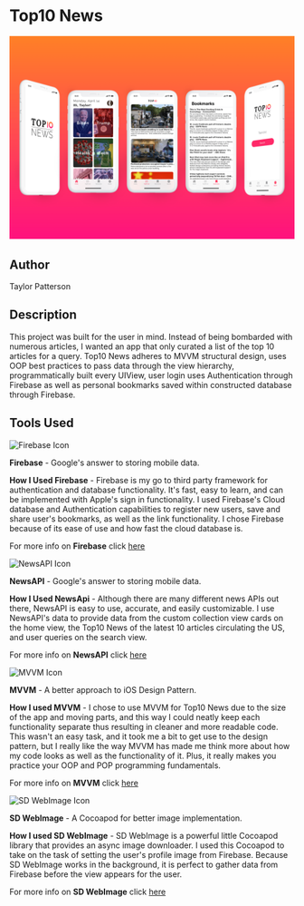 # Top10 News

<p align="center">
<img src="Documentation/top10news-mockup.png" width="650"  title="Top10News App">
</p>

## Author

Taylor Patterson

## Description

This project was built for the user in mind.  Instead of being bombarded with numerous articles, I wanted an app that only curated a list of the top 10 articles for a query. Top10 News adheres to MVVM structural design, uses OOP best practices to pass data through the view hierarchy, programmatically built every UIView, user login uses Authentication through Firebase as well as personal bookmarks saved within constructed database through Firebase.

## Tools Used

<p align="left">
<img src="https://firebase.google.com/images/brand-guidelines/logo-built_black.png" width="100" title="Firebase Icon">
</p>

**Firebase** - Google's answer to storing mobile data.

**How I Used Firebase** - Firebase is my go to third party framework for authentication and database functionality. It's fast, easy to learn, and can be implemented with Apple's sign in functionality.  I used Firebase's Cloud database and Authentication capabilities to register new users, save and share user's bookmarks, as well as the link functionality.  I chose Firebase because of its ease of use and how fast the cloud database is.

For more info on **Firebase** click [here](https://firebase.google.com/)

<p align="left">
<img src="https://s3.amazonaws.com/appforest_uf/f1479799611909x580051703844219400/news_api_logo.PNG" width="100" title="NewsAPI Icon">
</p>

**NewsAPI** - Google's answer to storing mobile data.

**How I Used NewsApi** - Although there are many different news APIs out there, NewsAPI is easy to use, accurate, and easily customizable. I use NewsAPI's data to provide data from the custom collection view cards on the home view, the Top10 News of the latest 10 articles circulating the US, and user queries on the search view.

For more info on **NewsAPI** click [here](https://newsapi.org/)

<p align="left">
<img src="https://devshive.tech/media/uploads/contents/1516823789563-design-patterns-for-cocoa-mvc-and-mvvm.png" width="100" title="MVVM Icon">
</p>

**MVVM** - A better approach to iOS Design Pattern. 

**How I used MVVM** - I chose to use MVVM for Top10 News due to the size of the app and moving parts, and this way I could neatly keep each functionality separate thus resulting in cleaner and more readable code.  This wasn't an easy task, and it took me a bit to get use to the design pattern, but I really like the way MVVM has made me think more about how my code looks as well as the functionality of it.  Plus, it really makes you practice your OOP and POP programming fundamentals.

For more info on **MVVM** click [here](https://www.raywenderlich.com/34-design-patterns-by-tutorials-mvvm)

<p align="left">
<img src="https://www.rookieup.com/wp-content/uploads/2018/01/sketch-logo-light-transparent@2x.png" width="100" title="SD WebImage Icon">
</p>

**SD WebImage** - A Cocoapod for better image implementation.  

**How I used SD WebImage** - SD WebImage is a powerful little Cocoapod library that provides an async image downloader.  I used this Cocoapod to take on the task of setting the user's profile image from Firebase.  Because SD WebImage works in the background, it is perfect to gather data from Firebase before the view appears for the user.

For more info on **SD WebImage** click [here](https://github.com/SDWebImage/SDWebImage)